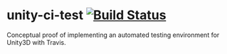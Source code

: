 # unity-ci-test [![Build Status](https://travis-ci.org/flaps16/unity-ci-test.svg?branch=master)](https://travis-ci.org/flaps16/unity-ci-test)
Conceptual proof of implementing an automated testing environment for Unity3D with Travis.
